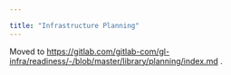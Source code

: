 ```yaml
---

title: "Infrastructure Planning"
---
```








Moved to https://gitlab.com/gitlab-com/gl-infra/readiness/-/blob/master/library/planning/index.md .
